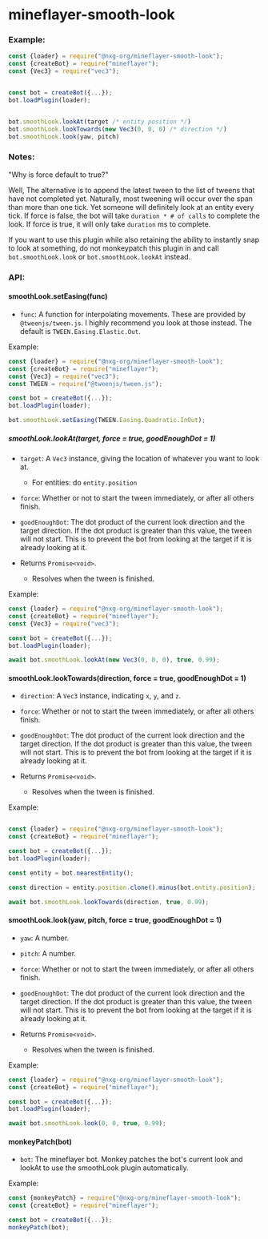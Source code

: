 # mineflayer-smooth-look


### Example:
```js
const {loader} = require("@nxg-org/mineflayer-smooth-look");
const {createBot} = require("mineflayer");
const {Vec3} = require("vec3");


const bot = createBot({...});
bot.loadPlugin(loader);


bot.smoothLook.lookAt(target /* entity position */)
bot.smoothLook.lookTowards(new Vec3(0, 0, 0) /* direction */)
bot.smoothLook.look(yaw, pitch)
```



### Notes:

"Why is force default to true?"

Well, The alternative is to append the latest tween to the list of tweens that have not completed yet. Naturally, most tweening will occur over the span than more than one tick. Yet someone will definitely look at an entity every tick. If force is false, the bot will take `duration * # of calls` to complete the look. If force is true, it will only take `duration` ms to complete.

If you want to use this plugin while also retaining the ability to instantly snap to look at something, do not monkeypatch this plugin in and call `bot.smoothLook.look` or `bot.smoothLook.lookAt` instead.


### API:


#### smoothLook.setEasing(func)
- `func`: A function for interpolating movements. These are provided by `@tweenjs/tween.js`. 
I highly recommend you look at those instead. The default is `TWEEN.Easing.Elastic.Out`.

Example:
```js
const {loader} = require("@nxg-org/mineflayer-smooth-look");
const {createBot} = require("mineflayer");
const {Vec3} = require("vec3");
const TWEEN = require("@tweenjs/tween.js");

const bot = createBot({...});
bot.loadPlugin(loader);

bot.smoothLook.setEasing(TWEEN.Easing.Quadratic.InOut);
```



##### smoothLook.lookAt(target, force = true, goodEnoughDot = 1)
- `target`: A `Vec3` instance,  giving the location of whatever you want to look at.
    - For entities: do `entity.position`
- `force`: Whether or not to start the tween immediately, or after all others finish.
- `goodEnoughDot`: The dot product of the current look direction and the target direction. If the dot product is greater than this value, the tween will not start. This is to prevent the bot from looking at the target if it is already looking at it.

- Returns `Promise<void>`.
    - Resolves when the tween is finished.

Example:
```js
const {loader} = require("@nxg-org/mineflayer-smooth-look");
const {createBot} = require("mineflayer");
const {Vec3} = require("vec3");

const bot = createBot({...});
bot.loadPlugin(loader);

await bot.smoothLook.lookAt(new Vec3(0, 0, 0), true, 0.99);
```



#### smoothLook.lookTowards(direction, force = true, goodEnoughDot = 1)
- `direction`: A `Vec3` instance, indicating `x`, `y`, and `z`.
- `force`: Whether or not to start the tween immediately, or after all others finish.
- `goodEnoughDot`: The dot product of the current look direction and the target direction. If the dot product is greater than this value, the tween will not start. This is to prevent the bot from looking at the target if it is already looking at it.

- Returns `Promise<void>`.
    - Resolves when the tween is finished.

Example:
```js

const {loader} = require("@nxg-org/mineflayer-smooth-look");
const {createBot} = require("mineflayer");

const bot = createBot({...});
bot.loadPlugin(loader);

const entity = bot.nearestEntity();

const direction = entity.position.clone().minus(bot.entity.position);

await bot.smoothLook.lookTowards(direction, true, 0.99);
```


#### smoothLook.look(yaw, pitch, force = true, goodEnoughDot = 1)
- `yaw`: A number.
- `pitch`: A number.
- `force`: Whether or not to start the tween immediately, or after all others finish.
- `goodEnoughDot`: The dot product of the current look direction and the target direction. If the dot product is greater than this value, the tween will not start. This is to prevent the bot from looking at the target if it is already looking at it.

- Returns `Promise<void>`.
    - Resolves when the tween is finished.

Example:
```js
const {loader} = require("@nxg-org/mineflayer-smooth-look");
const {createBot} = require("mineflayer");

const bot = createBot({...});
bot.loadPlugin(loader);

await bot.smoothLook.look(0, 0, true, 0.99);
```



#### monkeyPatch(bot)
- `bot`: The mineflayer bot.
Monkey patches the bot's current look and lookAt to use the smoothLook plugin automatically.

Example:
```js
const {monkeyPatch} = require("@nxg-org/mineflayer-smooth-look");
const {createBot} = require("mineflayer");

const bot = createBot({...});
monkeyPatch(bot);
```

